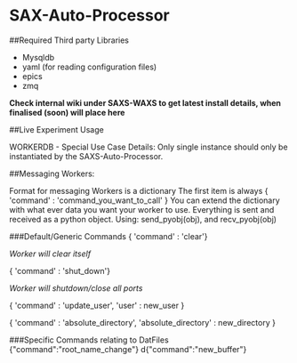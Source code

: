 # SAX-Auto-Processor

##Required Third party Libraries
- Mysqldb
- yaml (for reading configuration files)
- epics
- zmq


**Check internal wiki under SAXS-WAXS to get latest install details, when finalised (soon) will place here**


##Live Experiment Usage

WORKERDB - Special Use Case
Details:
Only single instance should only be instantiated by the SAXS-Auto-Processor.


##Messaging Workers:

Format for messaging Workers is a dictionary
The first item is always
{ 'command' : 'command_you_want_to_call' }
You can extend the dictionary with what ever data you want your worker to use.  Everything is sent and received as a python object. Using: send_pyobj(obj), and recv_pyobj(obj)

###Default/Generic Commands
{ 'command' : 'clear'} 

*Worker will clear itself*

{ 'command' : 'shut_down'}

*Worker will shutdown/close all ports*

{ 'command' : 'update_user', 'user' : new_user }

{ 'command' : 'absolute_directory', 'absolute_directory' : new_directory }


###Specific Commands relating to DatFiles
{"command":"root_name_change"}
d{"command":"new_buffer"}






